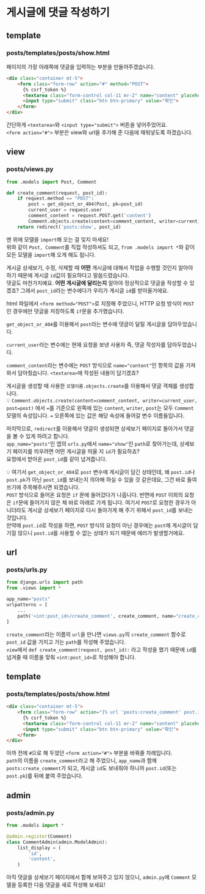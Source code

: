 # 게시글에 댓글 작성하기    
## template
### posts/templates/posts/show.html  
페이지의 가장 아래쪽에 댓글을 입력하는 부분을 만들어주겠습니다.  
```html
<div class="container mt-5">
    <form class="form-row" action="#" method="POST">
      {% csrf_token %}
      <textarea class="form-control col-11 mr-2" name="content" placeholder="댓글 내용 입력..."></textarea>
      <input type="submit" class="btn btn-primary" value="확인">
    </form>
</div>
```
간단하게 `<textarea>`와 `<input type="submit">` 버튼을 넣어주었어요.  
`<form action="#">` 부분은 view와 url을 추가해 준 다음에 채워넣도록 하겠습니다.  

## view
### posts/views.py  
```python
from .models import Post, Comment

def create_comment(request, post_id):
    if request.method == "POST":
        post = get_object_or_404(Post, pk=post_id)
        current_user = request.user
        comment_content = request.POST.get('content')
        Comment.objects.create(content=comment_content, writer=current_user, post=post)
    return redirect('posts:show', post_id)
```
맨 위에 모델을 `import`해 오는 걸 잊지 마세요!  
위와 같이 `Post, Comment`를 직접 작성하셔도 되고, `from .models import *`와 같이 모든 모델을 `import`해 오게 해도 됩니다.  

게시글 상세보기, 수정, 삭제할 때 **어떤** 게시글에 대해서 작업을 수행할 것인지 알아야 하기 때문에 게시글 `id`값이 필요하다고 말씀드렸습니다.  
댓글도 마찬가지예요. **어떤 게시글에 달리는지** 알아야 정상적으로 댓글을 작성할 수 있겠죠? 그래서 `post_id`라는 변수에다가 우리가 게시글 `id`를 받아올거에요.  

html 파일에서 `<form method="POST">`로 지정해 주었으니, HTTP 요청 방식이 `POST`인 경우에만 댓글을 저장하도록 `if`문을 추가했습니다.  

`get_object_or_404`를 이용해서 `post`라는 변수에 댓글이 달릴 게시글을 담아두었습니다.  

`current_user`라는 변수에는 현재 요청을 보낸 사용자 즉, 댓글 작성자를 담아두었습니다.  

`comment_content`라는 변수에는 `POST` 방식으로 `name="content"`인 항목의 값을 가져와서 담아줬습니다. `<textarea>`에 작성된 내용이 담기겠죠?  

게시글을 생성할 때 사용한 `모델이름.objects.create`를 이용해서 댓글 객체를 생성합니다.  
:bulb: `Comment.objects.create(content=comment_content, writer=current_user, post=post)` 에서 `=`를 기준으로 왼쪽에 있는 `content`, `writer`, `post`는 모두 `Comment` 모델의 속성입니다. `=` 오른쪽에 있는 값은 해당 속성에 들어갈 변수 이름들입니다.  

마지막으로, `redirect`를 이용해서 댓글이 생성되면 상세보기 페이지로 돌아가서 댓글을 볼 수 있게 하려고 합니다.  
`app_name="posts"`인 앱의 `urls.py`에서 `name="show"`인 `path`로 찾아가는데, 상세보기 페이지를 띄우려면 어떤 게시글을 띄울 지 `id`가 필요하죠?  
요청에서 받아온 `post_id`를 같이 넘겨줍니다.  

:bulb: 여기서 `get_object_or_404`로 `post` 변수에 게시글이 담긴 상태인데, 왜 `post.id`나 `post.pk`가 아닌 `post_id`를 보내는지 의아해 하실 수 있을 것 같은데요, 그건 바로 들여쓰기에 주목해주시면 되겠습니다.  
`POST` 방식으로 들어온 요청은 `if` 문에 들어갔다가 나옵니다. 반면에 `POST` 이외의 요청은 `if`문에 들어가지 않은 채 바로 아래로 가게 됩니다. 여기서 `POST`로 요청한 경우가 아니더라도 게시글 상세보기 페이지로 다시 돌아가게 해 주기 위해서 `post_id`를 보내는 것입니다.  
만약에 `post.id`로 작성을 하면, `POST` 방식의 요청이 아닌 경우에는 `post`에 게시글이 담기질 않으니 `post.id`를 사용할 수 없는 상태가 되기 때문에 에러가 발생할거에요.  

## url  
### posts/urls.py  
```python
from django.urls import path
from .views import *

app_name="posts"
urlpatterns = [
    ...
    path('<int:post_id>/create_comment', create_comment, name="create_comment"),
]
```
`create_comment`라는 이름의 `url`을 만나면 `views.py`의 `create_comment` 함수로 `post_id` 값을 가지고 가는 `path`를 작성해 주었습니다.  
`view`에서 `def create_comment(request, post_id):` 라고 작성을 했기 때문에 `id`를 넘겨줄 때 이름을 맞춰 `<int:post_id>`로 작성해야 합니다.  

## template
### posts/templates/posts/show.html
```html
<div class="container mt-5">
    <form class="form-row" action="{% url 'posts:create_comment' post.id %}" method="POST">
      {% csrf_token %}
      <textarea class="form-control col-11 mr-2" name="content" placeholder="댓글 내용 입력..."></textarea>
      <input type="submit" class="btn btn-primary" value="확인">
    </form>
</div>
```
아까 전에 `#`으로 해 두었던 `<form action="#">` 부분을 바꿔줄 차례입니다.  
`path`의 이름을 `create_comment`라고 해 주었으니, `app_name`과 함께 `posts:create_comment`가 되고, 게시글 `id`도 보내줘야 하니까 `post.id`(또는 `post.pk`)를 뒤에 붙여 주었습니다.  

## admin
### posts/admin.py
```python
from .models import *

@admin.register(Comment)
class CommentAdmin(admin.ModelAdmin):
    list_display = (
        'id',
        'content',
    )
```
아직 댓글을 상세보기 페이지에서 함께 보여주고 있지 않으니, `admin.py`에 `Comment` 모델을 등록한 다음 댓글을 새로 작성해 보세요!  
